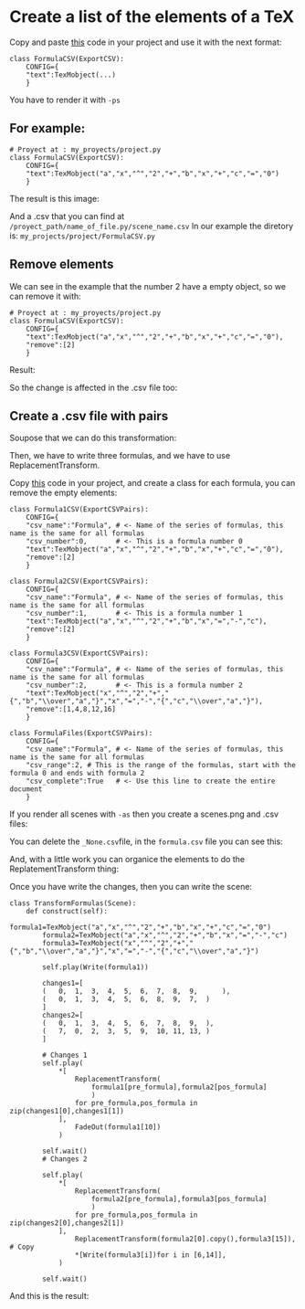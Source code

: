 # Create a list of the elements of a TeX
Copy and paste [this](https://github.com/Elteoremadebeethoven/MyAnimations/blob/master/export_csv_file/export_csv_file.py) code in your project and use it with the next format:

```python3
class FormulaCSV(ExportCSV):
    CONFIG={
    "text":TexMobject(...)
    }
```
You have to render it with `-ps`

## For example:
```python3
# Proyect at : my_proyects/project.py
class FormulaCSV(ExportCSV):
    CONFIG={
    "text":TexMobject("a","x","^","2","+","b","x","+","c","=","0")
    }
```
The result is this image:


And a .csv that you can find at `/proyect_path/name_of_file.py/scene_name.csv`
In our example the diretory is: `my_projects/project/FormulaCSV.py`

## Remove elements
We can see in the example that the number 2 have a empty object, so we can remove it with:
```python3
# Proyect at : my_proyects/project.py
class FormulaCSV(ExportCSV):
    CONFIG={
    "text":TexMobject("a","x","^","2","+","b","x","+","c","=","0"),
    "remove":[2]
    }
```
Result:

So the change is affected in the .csv file too:

## Create a .csv file with pairs

Soupose that we can do this transformation:



Then, we have to write three formulas, and we have to use ReplacementTransform.

Copy [this](https://github.com/Elteoremadebeethoven/MyAnimations/blob/master/export_csv_file/export_csv_pairs.py) code in your project, and create a class for each formula, you can remove the empty elements:

```python3
class Formula1CSV(ExportCSVPairs):
    CONFIG={
    "csv_name":"Formula", # <- Name of the series of formulas, this name is the same for all formulas
    "csv_number":0,       # <- This is a formula number 0
    "text":TexMobject("a","x","^","2","+","b","x","+","c","=","0"),
    "remove":[2]
    }

class Formula2CSV(ExportCSVPairs):
    CONFIG={
    "csv_name":"Formula", # <- Name of the series of formulas, this name is the same for all formulas
    "csv_number":1,       # <- This is a formula number 1
    "text":TexMobject("a","x","^","2","+","b","x","=","-","c"),
    "remove":[2]
    }

class Formula3CSV(ExportCSVPairs):
    CONFIG={
    "csv_name":"Formula", # <- Name of the series of formulas, this name is the same for all formulas
    "csv_number":2,       # <- This is a formula number 2
    "text":TexMobject("x","^","2","+","{","b","\\over","a","}","x","=","-","{","c","\\over","a","}"),
    "remove":[1,4,8,12,16]
    }

class FormulaFiles(ExportCSVPairs):
    CONFIG={
    "csv_name":"Formula", # <- Name of the series of formulas, this name is the same for all formulas
    "csv_range":2, # This is the range of the formulas, start with the formula 0 and ends with formula 2
    "csv_complete":True   # <- Use this line to create the entire document
    }
```

If you render all scenes with `-as` then you create a scenes.png and .csv files:


You can delete the `_None.csv`file, in the `formula.csv` file you can see this:


And, with a little work you can organice the elements to do the ReplatementTransform thing:


Once you have write the changes, then  you can write the scene:
```python3
class TransformFormulas(Scene):
    def construct(self):
        formula1=TexMobject("a","x","^","2","+","b","x","+","c","=","0")
        formula2=TexMobject("a","x","^","2","+","b","x","=","-","c")
        formula3=TexMobject("x","^","2","+","{","b","\\over","a","}","x","=","-","{","c","\\over","a","}")

        self.play(Write(formula1))

        changes1=[
        (   0,  1,  3,  4,  5,  6,  7,  8,  9,      ),
        (   0,  1,  3,  4,  5,  6,  8,  9,  7,  )   
        ]
        changes2=[
        (   0,  1,  3,  4,  5,  6,  7,  8,  9,  ),
        (   7,  0,  2,  3,  5,  9,  10, 11, 13, )
        ]

        # Changes 1
        self.play(
            *[
                ReplacementTransform(
                    formula1[pre_formula],formula2[pos_formula]
                    )
                for pre_formula,pos_formula in zip(changes1[0],changes1[1])
            ],
                FadeOut(formula1[10])
            )

        self.wait()
        # Changes 2

        self.play(
            *[
                ReplacementTransform(
                    formula2[pre_formula],formula3[pos_formula]
                    )
                for pre_formula,pos_formula in zip(changes2[0],changes2[1])
            ],
                ReplacementTransform(formula2[0].copy(),formula3[15]), # Copy
                *[Write(formula3[i])for i in [6,14]],
            )

        self.wait()
```

And this is the result:
